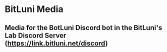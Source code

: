 # BitLuni Media
## Media for the BotLuni Discord bot in the BitLuni's Lab Discord Server (https://link.bitluni.net/discord)